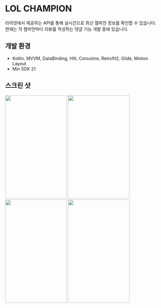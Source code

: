 # LOL CHAMPION

라이엇에서 제공하는 API를 통해 실시간으로 최신 챔피언 정보를 확인할 수 있습니다.
현재는 각 챔피언마다 리뷰를 작성하는 댓글 기능 개발 중에 있습니다.

## 개발 환경
- Kotlin, MVVM, DataBinding, Hilt, Coroutine, Retrofit2, Glide, Motion Layout
- Min SDK 21

## 스크린 샷
<img src="https://user-images.githubusercontent.com/25873584/157794741-a70863a3-b443-4b9a-b714-6fd4f2deb6a5.jpg" width="200" height="335"> <img src="https://user-images.githubusercontent.com/25873584/157794771-c70819a6-7875-4e23-a875-b2a8f4540371.jpg" width="200" height="335"> <img src="https://user-images.githubusercontent.com/25873584/157794779-12f8048a-fa17-447c-bd40-4e4eebc80521.jpg" width="200" height="335"> <img src="https://user-images.githubusercontent.com/25873584/157794786-d62d392b-a6e0-4d58-b41e-292e7ca1a10d.jpg" width="200" height="335">
